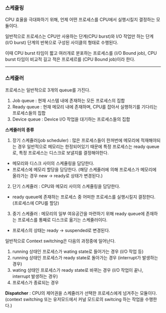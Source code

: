 ### 스케쥴링

CPU 효율을 극대화하기 위해, 언제 어떤 프로세스를 CPU에서 실행시킬지 결정하는 모듈이다. 

일반적으로 프로세스는 CPU만 사용하는 단계(CPU burst)와 I/O 작업만 하는 단계 (I/O burst) 단계의 반복으로 구성된 사이클의 형태로 수행된다.

이때 CPU burst 타임이 짧고 여러개로 분포하는 프로세스를 (I/O Bound job), CPU burst 타임이 비교적 길고 적은 프로세르를 (CPU Bound job)이라 한다.

---
### 스케쥴러

프로세스는 일반적으로 3개의 queue를 가진다.
1. Job queue : 현재 시스템 내에 존재하는 모든 프로세스의 집합 
2. Ready queue : 현재 메모리 내에 존재하며, CPU를 잡아서 실행하기를 기다리는 프로세스들의 집합
3. Device queue : Device I/O 작업을 대기하는 프로세스들의 집합

**스케쥴러의 종류**
1. 장기 스케쥴러(job scheduler) : 많은 프로세스들이 한꺼번에 메모리에 적재해야되는 경우 일반적으로 메모리는 한정되어있기 때문에 특정 프로세스는 ready queue로, 특정
프로세스는 디스크로 보낼지를 결정해야한다. 
- 메모리와 디스크 사이의 스케쥴링을 담당한다.
- 프로세스에 메모리 할당을 담당한다. (해당 스케쥴러에 의해 프로세스가 메모리에 올라가는 경우 new -> ready로 상태가 변경된다.)

2. 단기 스케쥴러 : CPU와 메모리 사이의 스케쥴링을 담당한다.
- ready queue에 존재하는 프로세스 중 어떠한 프로세스를 실행시킬지  결정한다. (프로세스에 CPU를 할당)

3. 중기 스케쥴러 : 메모리의 일부 여유공간을 마련하기 위해 ready queue에 존재하는 프로세스를 통째로 디스크로 옮기는 스케쥴러이다.
- 프로세스의 상태는 ready -> suspended로 변경된다.

일반적으로 Context switching은 다음의 과정중에 일어난다.
1. running 상태인 프로세스가 wating state로 들어가는 경우 (I/O 작업 등)
2. running 상태인 프로세스가 ready state로 돌아가는 경우 (interrupt가 발생하는 경우)
3. wating 상태인 프로세스가 ready state로 바뀌는 경우 (I/O 작업이 끝나, interrupt 발생하는 경우)
4. 프로세스가 종료되는 경우

**Dispatcher** : CPU의 제어권을 스케쥴러가 선택한 프로세스에게 넘겨주는 모듈이다. (context switching 또는 유저모드에서 커널 모드로의 switcing 하는 작업을 수행한다.)



